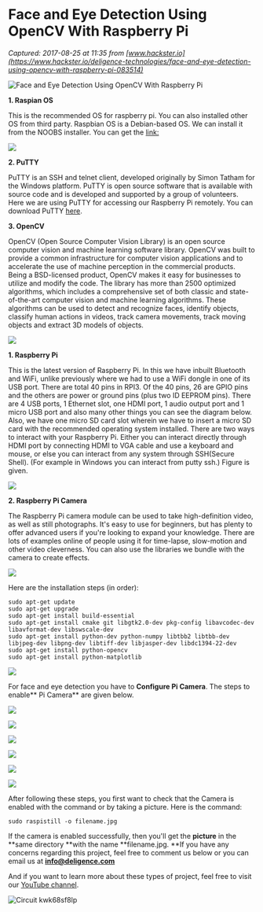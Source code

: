 # Face and Eye Detection Using OpenCV With Raspberry Pi

_Captured: 2017-08-25 at 11:35 from [www.hackster.io](https://www.hackster.io/deligence-technologies/face-and-eye-detection-using-opencv-with-raspberry-pi-083514)_

![Face and Eye Detection Using OpenCV With Raspberry Pi](https://hackster.imgix.net/uploads/attachments/312082/fzuo7w2j38wjl4v_large_1lG0RTOkyw.jpg?auto=compress%2Cformat&w=900&h=675&fit=min)

**1\. Raspian OS**

This is the recommended OS for raspberry pi. You can also installed other OS from third party. Raspbian OS is a Debian-based OS. We can install it from the NOOBS installer. You can get the [link:](https://www.raspberrypi.org/downloads/)

![](https://hackster.imgix.net/uploads/attachments/312083/a_rasp_WuukBP8Elh.png?auto=compress%2Cformat&w=680&h=510&fit=max)

**2\. PuTTY**

PuTTY is an SSH and telnet client, developed originally by Simon Tatham for the Windows platform. PuTTY is open source software that is available with source code and is developed and supported by a group of volunteers. Here we are using PuTTY for accessing our Raspberry Pi remotely. You can download PuTTY [here](https://www.chiark.greenend.org.uk/~sgtatham/putty/latest.html).

**3\. OpenCV**

OpenCV (Open Source Computer Vision Library) is an open source computer vision and machine learning software library. OpenCV was built to provide a common infrastructure for computer vision applications and to accelerate the use of machine perception in the commercial products. Being a BSD-licensed product, OpenCV makes it easy for businesses to utilize and modify the code. The library has more than 2500 optimized algorithms, which includes a comprehensive set of both classic and state-of-the-art computer vision and machine learning algorithms. These algorithms can be used to detect and recognize faces, identify objects, classify human actions in videos, track camera movements, track moving objects and extract 3D models of objects.

![](https://hackster.imgix.net/uploads/attachments/312085/c_opencv-python_uTVQRBTZl2.png?auto=compress%2Cformat&w=680&h=510&fit=max)

**1\. Raspberry Pi**

This is the latest version of Raspberry Pi. In this we have inbuilt Bluetooth and WiFi, unlike previously where we had to use a WiFi dongle in one of its USB port. There are total 40 pins in RPI3. Of the 40 pins, 26 are GPIO pins and the others are power or ground pins (plus two ID EEPROM pins). There are 4 USB ports, 1 Ethernet slot, one HDMI port, 1 audio output port and 1 micro USB port and also many other things you can see the diagram below. Also, we have one micro SD card slot wherein we have to insert a micro SD card with the recommended operating system installed. There are two ways to interact with your Raspberry Pi. Either you can interact directly through HDMI port by connecting HDMI to VGA cable and use a keyboard and mouse, or else you can interact from any system through SSH(Secure Shell). (For example in Windows you can interact from putty ssh.) Figure is given.

![](https://hackster.imgix.net/uploads/attachments/312086/a_ras_0y47Co2JsC.png?auto=compress%2Cformat&w=680&h=510&fit=max)

**2\. Raspberry Pi Camera**

The Raspberry Pi camera module can be used to take high-definition video, as well as still photographs. It's easy to use for beginners, but has plenty to offer advanced users if you're looking to expand your knowledge. There are lots of examples online of people using it for time-lapse, slow-motion and other video cleverness. You can also use the libraries we bundle with the camera to create effects.

![](https://hackster.imgix.net/uploads/attachments/312087/b_camra_A9Z5c8YRXI.jpg?auto=compress%2Cformat&w=680&h=510&fit=max)

Here are the installation steps (in order):
    
    
    sudo apt-get update 
    sudo apt-get upgrade
    sudo apt-get install build-essential
    sudo apt-get install cmake git libgtk2.0-dev pkg-config libavcodec-dev libavformat-dev libswscale-dev
    sudo apt-get install python-dev python-numpy libtbb2 libtbb-dev libjpeg-dev libpng-dev libtiff-dev libjasper-dev libdc1394-22-dev
    sudo apt-get install python-opencv 
    sudo apt-get install python-matplotlib
    

![](https://hackster.imgix.net/uploads/attachments/312088/open_5N4xPFdNlO.jpg?auto=compress%2Cformat&w=680&h=510&fit=max)

For face and eye detection you have to **Configure Pi Camera**. The steps to enable** Pi Camera** are given below.

![](https://hackster.imgix.net/uploads/attachments/312089/a_open_Jg0HJxgzCV.png?auto=compress%2Cformat&w=680&h=510&fit=max)

![](https://hackster.imgix.net/uploads/attachments/312090/b_open_uAo8aqmdQm.png?auto=compress%2Cformat&w=680&h=510&fit=max)

![](https://hackster.imgix.net/uploads/attachments/312091/c_open_SBVyLhBCxC.png?auto=compress%2Cformat&w=680&h=510&fit=max)

![](https://hackster.imgix.net/uploads/attachments/312092/d_open_6hYSOZvzBP.png?auto=compress%2Cformat&w=680&h=510&fit=max)

![](https://hackster.imgix.net/uploads/attachments/312093/e_open_C6GKI7faiz.png?auto=compress%2Cformat&w=680&h=510&fit=max)

![](https://hackster.imgix.net/uploads/attachments/312094/f_open_09KDUPDp7n.png?auto=compress%2Cformat&w=680&h=510&fit=max)

After following these steps, you first want to check that the Camera is enabled with the command or by taking a picture. Here is the command:
    
    
    sudo raspistill -o filename.jpg
    

If the camera is enabled successfully, then you'll get the **picture** in the **same directory **with the name **filename.jpg. **If you have any concerns regarding this project, feel free to comment us below or you can email us at **info@deligence.com**

And if you want to learn more about these types of project, feel free to visit our [YouTube channel](https://www.youtube.com/channel/UCbCXleygol2xB3Q4siq_6tg/videos?view=0&sort=dd&shelf_id=0).

![Circuit kwk68sf8lp](https://halckemy.s3.amazonaws.com/uploads/attachments/312099/circuit_KWK68Sf8LP.png)
